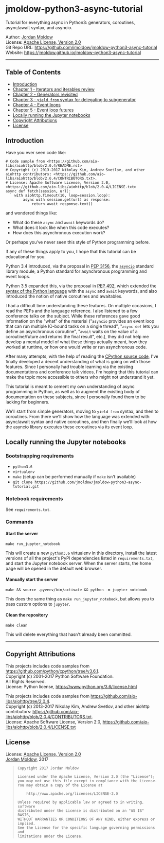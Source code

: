 # jmoldow-python3-async-tutorial
Tutorial for everything async in Python3: generators, coroutines, async/await syntax, and asyncio.

Author: [Jordan Moldow][]  
License: [Apache License, Version 2.0][Apache License]  
Git Repo URL: <https://github.com/jmoldow/jmoldow-python3-async-tutorial>  
Website: <https://jmoldow.github.io/jmoldow-python3-async-tutorial>

---------------------------------------

## Table of Contents
- [Introduction](#introduction)
- [Chapter 1 - Iterators and iterables review](https://github.com/jmoldow/jmoldow-python3-async-tutorial/blob/master/01-iterators-and-iterables-review.ipynb)
- [Chapter 2 - Generators revisited](https://github.com/jmoldow/jmoldow-python3-async-tutorial/blob/master/02-generators-revisited.ipynb)
- [Chapter 3 - `yield from` syntax for delegating to subgenerator](https://github.com/jmoldow/jmoldow-python3-async-tutorial/blob/master/03-yield-from-syntax-for-delegating-to-subgenerator.ipynb)
- [Chapter 4 - Event loops](https://github.com/jmoldow/jmoldow-python3-async-tutorial/blob/master/04-event-loops.ipynb)
- [Chapter 5 - Event loop futures](https://github.com/jmoldow/jmoldow-python3-async-tutorial/blob/master/05-event-loop-futures.ipynb)
- [Locally running the Jupyter notebooks](#locally-running-the-jupyter-notebooks)
- [Copyright Attributions](#copyright-attributions)
- [License](#license)

## Introduction

Have you ever seen code like:

    # Code sample from <https://github.com/aio-libs/aiohttp/blob/2.0.4/README.rst>
    # Copyright (c) 2013-2017 Nikolay Kim, Andrew Svetlov, and other aiohttp contributors: <https://github.com/aio-libs/aiohttp/blob/2.0.4/CONTRIBUTORS.txt>.
    # License: Apache Software License, Version 2.0, <https://github.com/aio-libs/aiohttp/blob/2.0.4/LICENSE.txt>
    async def fetch(session, url):
        with aiohttp.Timeout(10, loop=session.loop):
            async with session.get(url) as response:
                return await response.text()

and wondered things like:
- What do these ``async`` and ``await`` keywords do?
- What does it look like when this code executes?
- How does this asynchronous execution work?

Or perhaps you've never seen this style of Python programming before.

If any of these things apply to you, I hope that this tutorial can be
educational for you.

Python 3.4 introduced, via the proposal in [PEP 3156][], the
[``asyncio``][asyncio docs] standard library module, a Python standard for
asynchronous programming and event loops.

Python 3.5 expanded this, via the proposal in [PEP 492][], which extended the
[syntax of the Python language][Python language data model reference] with the
``async`` and ``await`` keywords, and also introduced the notion of native
coroutines and awaitables.

I had a difficult time understanding these features. On multiple occasions, I
read the PEPs and the language reference. I also listened to a few conference
talks on the subject. While these references gave good information on the
"what" of the material ("``asyncio`` provides an event loop that can run
multiple IO-bound tasks on a single thread", "``async def`` lets you define an
asynchronous coroutine", "``await`` waits on the value of a coroutine/future
and returns the final result", etc.), they did not help me develop a mental
model of what these things actually meant, how they worked at runtime, or how
one would write or run asynchronous code.

After many attempts, with the help of reading the [CPython source code][], I've
finally developed a decent understanding of what is going on with those
features. Since I personally had trouble learning via the existing
documentations and conference talk videos, I'm hoping that this tutorial can
make the topic more accessible to others who might not understand it yet.

This tutorial is meant to cement my own understanding of async programming in
Python, as well as to augment the existing body of documentation on these
subjects, since I personally found them to be lacking for beginners.

We'll start from simple generators, moving to `yield from` syntax, and then to
coroutines. From there we'll show how the language was extended with
async/await syntax and native coroutines, and then finally we'll look at how
the asyncio library executes these coroutines via its event loop.

[PEP 3156]: <https://www.python.org/dev/peps/pep-3156/> 'PEP 3156 -- Asynchronous IO Support Rebooted: the "asyncio" Module'
[PEP 492]: <https://www.python.org/dev/peps/pep-0492/> 'PEP 492 -- Coroutines with async and await syntax'
[CPython source code]: <https://github.com/python/cpython> 'The source code of the C core reference implementation of Python'
[asyncio docs]: <https://docs.python.org/3.4/library/asyncio.html> 'asyncio - Asynchronous I/O, event loop, coroutines and tasks'
[Python language data model reference]: <https://docs.python.org/3.5/reference/datamodel.html> 'Python language data model reference'

## Locally running the Jupyter notebooks

### Bootstrapping requirements

- ``python3.6``
- ``virtualenv``
- ``make`` (setup can be performed manually if ``make`` isn't available)
- ``git clone https://github.com/jmoldow/jmoldow-python3-async-tutorial.git``

### Notebook requirements

See ``requirements.txt``.

### Commands

#### Start the server

    make run_jupyter_notebook

This will create a new ``python3.6`` virtualenv in this directory, install the
latest versions of all the project's PyPI dependencies listed in
``requirements.txt``, and start the Jupyter notebook server. When the server
starts, the home page will be opened in the default web browser.

#### Manually start the server

    make && source .pyvenv/bin/activate && python -m jupyter notebook

This does the same thing as ``make run_jupyter_notebook``, but allows you to
pass custom options to `jupyter`.

#### Clean the repository

    make clean

This will delete everything that hasn't already been committed.

---------------------------------------

## Copyright Attributions

This projects includes code samples from <https://github.com/python/cpython/tree/v3.6.1>.  
Copyright (c) 2001-2017 Python Software Foundation.  
All Rights Reserved.  
License: Python license, <https://www.python.org/3.6/license.html>

This projects includes code samples from <https://github.com/aio-libs/aiohttp/tree/2.0.4>.  
Copyright (c) 2013-2017 Nikolay Kim, Andrew Svetlov, and other aiohttp contributors: <https://github.com/aio-libs/aiohttp/blob/2.0.4/CONTRIBUTORS.txt>.  
License: Apache Software License, Version 2.0, <https://github.com/aio-libs/aiohttp/blob/2.0.4/LICENSE.txt>

## License

License: [Apache License, Version 2.0][Apache License]  
[Jordan Moldow][], 2017

>     Copyright 2017 Jordan Moldow
>
>     Licensed under the Apache License, Version 2.0 (the "License");
>     you may not use this file except in compliance with the License.
>     You may obtain a copy of the License at
>
>         http://www.apache.org/licenses/LICENSE-2.0
>
>     Unless required by applicable law or agreed to in writing, software
>     distributed under the License is distributed on an "AS IS" BASIS,
>     WITHOUT WARRANTIES OR CONDITIONS OF ANY KIND, either express or implied.
>     See the License for the specific language governing permissions and
>     limitations under the License.

[Jordan Moldow]: <https://github.com/jmoldow> "Jordan Moldow"
[Apache License]: <http://www.apache.org/licenses/LICENSE-2.0> "Apache License, Version 2.0"
